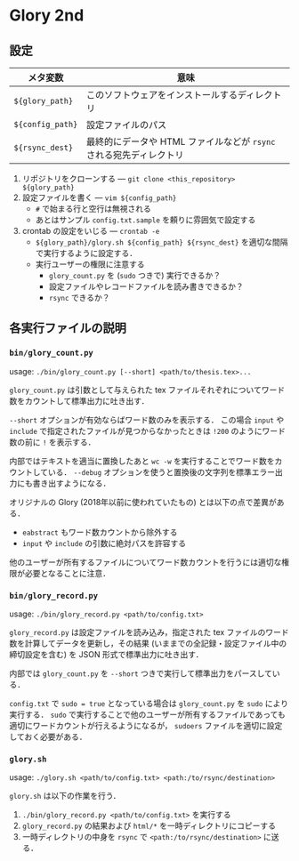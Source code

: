 # Glory 2nd

## 設定

|メタ変数|意味|
|---|---|
|`${glory_path}`|このソフトウェアをインストールするディレクトリ|
|`${config_path}`|設定ファイルのパス|
|`${rsync_dest}`|最終的にデータや HTML ファイルなどが `rsync` される宛先ディレクトリ|

1. リポジトリをクローンする &mdash; `git clone <this_repository> ${glory_path}`
1. 設定ファイルを書く &mdash; `vim ${config_path}`
    - `#` で始まる行と空行は無視される
    - あとはサンプル `config.txt.sample` を頼りに雰囲気で設定する
1. crontab の設定をいじる &mdash; `crontab -e`
    - `${glory_path}/glory.sh ${config_path} ${rsync_dest}` を適切な間隔で実行するように設定する．
    - 実行ユーザーの権限に注意する
        - `glory_count.py` を (`sudo` つきで) 実行できるか？
        - 設定ファイルやレコードファイルを読み書きできるか？
        - `rsync` できるか？

## 各実行ファイルの説明

### `bin/glory_count.py`

usage: `./bin/glory_count.py [--short] <path/to/thesis.tex>...`

`glory_count.py` は引数として与えられた tex ファイルそれぞれについてワード数をカウントして標準出力に吐き出す．

`--short` オプションが有効ならばワード数のみを表示する．
この場合 `input` や `include` で指定されたファイルが見つからなかったときは `!200` のようにワード数の前に `!` を表示する．

内部ではテキストを適当に置換したあと `wc -w` を実行することでワード数をカウントしている．
`--debug` オプションを使うと置換後の文字列を標準エラー出力にも書き出すようになる．

オリジナルの Glory (2018年以前に使われていたもの) とは以下の点で差異がある．

- `eabstract` もワード数カウントから除外する
- `input` や `include` の引数に絶対パスを許容する

他のユーザーが所有するファイルについてワード数カウントを行うには適切な権限が必要となることに注意．

### `bin/glory_record.py`

usage: `./bin/glory_record.py <path/to/config.txt>`

`glory_record.py` は設定ファイルを読み込み，指定された tex ファイルのワード数を計算してデータを更新し，その結果 (いままでの全記録・設定ファイル中の締切設定を含む) を JSON 形式で標準出力に吐き出す．

内部では `glory_count.py` を `--short` つきで実行して標準出力をパースしている．

`config.txt` で `sudo = true` となっている場合は `glory_count.py` を `sudo` により実行する．
`sudo` で実行することで他のユーザーが所有するファイルであっても適切にワードカウントが行えるようになるが， `sudoers` ファイルを適切に設定しておく必要がある．

### `glory.sh`

usage: `./glory.sh <path/to/config.txt> <path:/to/rsync/destination>`

`glory.sh` は以下の作業を行う．

1. `./bin/glory_record.py <path/to/config.txt>` を実行する
1. `glory_record.py` の結果および `html/*` を一時ディレクトリにコピーする
1. 一時ディレクトリの中身を `rsync` で `<path:/to/rsync/destination>` に送る．
